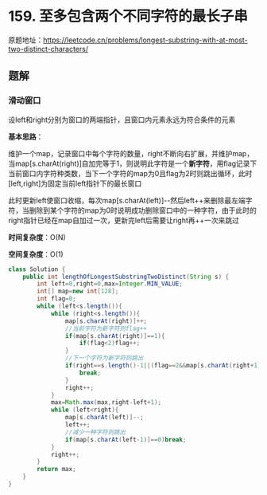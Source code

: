 # 159. 至多包含两个不同字符的最长子串
原题地址：https://leetcode.cn/problems/longest-substring-with-at-most-two-distinct-characters/

## 题解
### 滑动窗口
设left和right分别为窗口的两端指针，且窗口内元素永远为符合条件的元素

**基本思路**：

维护一个map，记录窗口中每个字符的数量，right不断向右扩展，并维护map，当map[s.charAt(right)]自加完等于1，则说明此字符是一个**新字符**，用flag记录下当前窗口内字符种类数，当下一个字符的map为0且flag为2时则跳出循环，此时[left,right]为固定当前left指针下的最长窗口

此时更新left使窗口收缩，每次map[s.charAt(left)]--然后left++来删除最左端字符，当删除到某个字符的map为0时说明成功删除窗口中的一种字符，由于此时的right指针已经在map自加过一次，更新完left后需要让right再++一次来跳过

**时间复杂度**：O(N)

**空间复杂度**：O(1)

```java
class Solution {
    public int lengthOfLongestSubstringTwoDistinct(String s) {
        int left=0,right=0,max=Integer.MIN_VALUE;
        int[] map=new int[128];
        int flag=0;
        while (left<s.length()){
            while (right<s.length()){
                map[s.charAt(right)]++;
                //当前字符为新字符则flag++
                if(map[s.charAt(right)]==1){
                    if(flag<2)flag++;
                }
                //下一个字符为新字符则跳出
                if(right==s.length()-1||(flag==2&&map[s.charAt(right+1)]==0)){
                    break;
                }
                right++;
            }
            max=Math.max(max,right-left+1);
            while (left<right){
                map[s.charAt(left)]--;
                left++;
                //减少一种字符则跳出
                if(map[s.charAt(left-1)]==0)break;
            }
            right++;
        }
        return max;
    }
}
```
